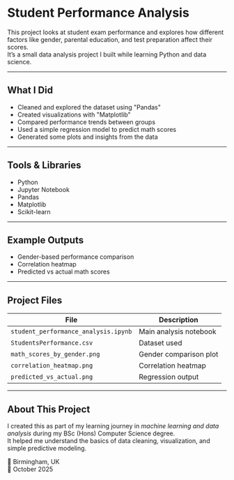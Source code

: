 # Student Performance Analysis

This project looks at student exam performance and explores how different factors like gender, parental education, and test preparation affect their scores.  
It’s a small data analysis project I built while learning Python and data science.

---

##  What I Did
- Cleaned and explored the dataset using "Pandas"
- Created visualizations with "Matplotlib"
- Compared performance trends between groups
- Used a simple regression model to predict math scores
- Generated some plots and insights from the data

---

##  Tools & Libraries
- Python  
- Jupyter Notebook  
- Pandas  
- Matplotlib  
- Scikit-learn  

---

##  Example Outputs
- Gender-based performance comparison  
- Correlation heatmap  
- Predicted vs actual math scores  

---

##  Project Files
| File | Description |
|------|--------------|
| `student_performance_analysis.ipynb` | Main analysis notebook |
| `StudentsPerformance.csv` | Dataset used |
| `math_scores_by_gender.png` | Gender comparison plot |
| `correlation_heatmap.png` | Correlation heatmap |
| `predicted_vs_actual.png` | Regression output |

---

##  About This Project
I created this as part of my learning journey in *machine learning and data analysis* during my BSc (Hons) Computer Science degree.  
It helped me understand the basics of data cleaning, visualization, and simple predictive modeling.

📍 Birmingham, UK  
📅 October 2025
